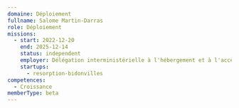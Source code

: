```yaml
---
domaine: Déploiement
fullname: Salome Martin-Darras
role: Déploiement
missions:
  - start: 2022-12-20
    end: 2025-12-14
    status: independent
    employer: Délégation interministérielle à l'hébergement et à l'accès au logement
    startups:
      - resorption-bidonvilles
competences:
  - Croissance
memberType: beta
---
```

